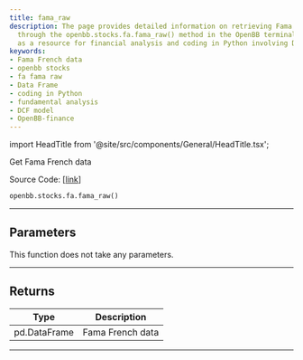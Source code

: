 ```yaml
---
title: fama_raw
description: The page provides detailed information on retrieving Fama French data
  through the openbb.stocks.fa.fama_raw() method in the OpenBB terminal. It serves
  as a resource for financial analysis and coding in Python involving DCF models.
keywords:
- Fama French data
- openbb stocks
- fa fama raw
- Data Frame
- coding in Python
- fundamental analysis
- DCF model
- OpenBB-finance
---
```


import HeadTitle from '@site/src/components/General/HeadTitle.tsx';

<HeadTitle title="stocks.fa.fama_raw - Reference | OpenBB SDK Docs" />

Get Fama French data

Source Code: [[link](https://github.com/OpenBB-finance/OpenBB/tree/main/openbb_terminal/stocks/fundamental_analysis/dcf_model.py#L240)]

```python
openbb.stocks.fa.fama_raw()
```

---

## Parameters

This function does not take any parameters.

---

## Returns

| Type | Description |
| ---- | ----------- |
| pd.DataFrame | Fama French data |
---
